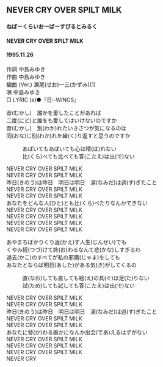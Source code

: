## NEVER CRY OVER SPILT MILK
#### ねばーくらいおーばーすぴるとみるく
#### NEVER CRY OVER SPILT MILK
#### 1995.11.26

作詞     中島みゆき　　　　　   
作曲      中島みゆき  　　　   
編曲 (Ver.) 瀬尾(せお)一三(かずみ)(1)　　　　    
唄     中島みゆき    
□ LYRIC (a)●『日─WINGS』   
   
昔(むかし)　誰かを愛したことがあれば   
二度(にど)と誰をも愛してはいけないのですか   
昔(むかし)　別(わか)れたいきさつが気になるのは   
同(おな)じ別(わか)れを繰(く)り返すと思うのですか   
   
　　　あばいてもあばいても心は晴(は)れない   
　　　比(くら)べても比べても答(こたえ)は出(で)ない   
   
NEVER CRY OVER SPILT MILK   
NEVER CRY OVER SPILT MILK   
昨日(きのう)は昨日　明日は明日　涙(なみだ)は過(す)ぎたこと   
NEVER CRY OVER SPILT MILK   
NEVER CRY OVER SPILT MILK   
あなたをどんな人(ひと)とも比(くら)べたりなんかできない   
NEVER CRY OVER SPILT MILK   
NEVER CRY OVER SPILT MILK   
NEVER CRY OVER SPILT MILK   
NEVER CRY OVER SPILT MILK   
   
あやまちばかりくり返(かえ)す人生(じんせい)でも   
くやみ続(つづ)けて終(お)わるなんて悲(かな)しすぎるわ   
過去(かこ)のすべてが私の邪魔(じゃま)をしても   
あなたとならば明日(あした)がある気(き)がしてくるの   
   
　　　直(なお)しても直しても絵(え)の具(ぐ)は足(た)りない   
　　　試(ため)しても試しても答(こたえ)は出(で)ない   
   
NEVER CRY OVER SPILT MILK   
NEVER CRY OVER SPILT MILK   
昨日(きのう)は昨日　明日は明日　涙(なみだ)は過(す)ぎたこと   
NEVER CRY OVER SPILT MILK   
NEVER CRY OVER SPILT MILK   
あなたに替(か)わる誰かになんか出会(であ)えるはずがない   
NEVER CRY OVER SPILT MILK   
NEVER CRY OVER SPILT MILK   
NEVER CRY OVER SPILT MILK   
NEVER CRY   